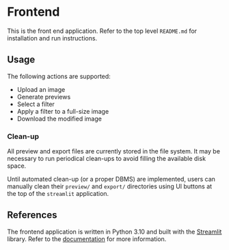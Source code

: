 # Frontend
This is the front end application. Refer to the top level ```README.md``` for
installation and run instructions.

## Usage
The following actions are supported:

- Upload an image
- Generate previews
- Select a filter
- Apply a filter to a full-size image
- Download the modified image

### Clean-up
All preview and export files are currently stored in the file system. It may
be necessary to run periodical clean-ups to avoid filling the available disk
space.

Until automated clean-up (or a proper DBMS) are implemented, users can manually
clean their `preview/` and `export/` directories using UI buttons at the top of
the `streamlit` application.

## References
The frontend application is written in Python 3.10 and built with the [Streamlit](https://streamlit.io/)
library. Refer to the [documentation](https://docs.streamlit.io/) for more information.
